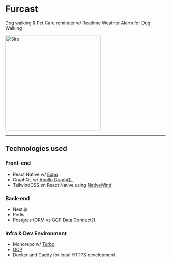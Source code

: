 # Furcast
Dog walking & Pet Care reminder w/ Realtime Weather Alarm for Dog Walking

<img src="https://github.com/user-attachments/assets/559e10aa-a5b2-4055-9aea-fcd716034e11" alt="Siru" width="300">

---

## Technologies used

### Front-end
- React Native w/ [Expo](https://expo.dev/)
- GraphQL w/ [Apollo GraphQL](https://apollographql.com/)
- TailwindCSS on React Native using [NativeWind](https://nativewind.dev/)

### Back-end
- Nest.js
- Redis
- Postgres (ORM vs GCP Data Connect?)

### Infra & Dev Environment
- Monorepo w/ [Turbo](https://turbo.build/)
- [GCP](https://cloud.google.com/)
- Docker and Caddy for local HTTPS development
